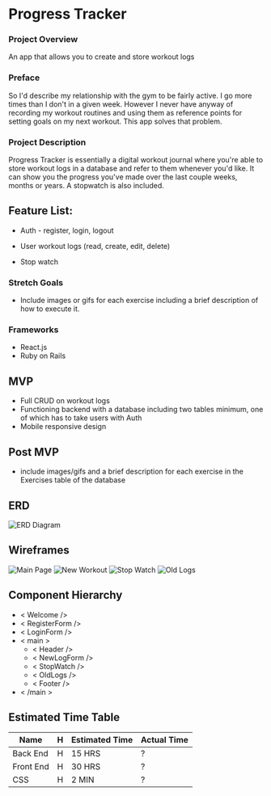 # Progress Tracker

### Project Overview
An app that allows you to create and store workout logs

### Preface
So I'd describe my relationship with the gym to be fairly active.  I go more times than I don't in a given week.  However I never have anyway of recording my workout routines and using them as reference points for setting goals on my next workout. This app solves that problem.

### Project Description

Progress Tracker is essentially a digital workout journal where you're able to store workout logs in a database and refer to them whenever you'd like.  It can show you the progress you've made over the last couple weeks, months or years. A stopwatch is also included. 

## Feature List:

* Auth - register, login, logout

* User workout logs (read, create, edit, delete)

* Stop watch

### Stretch Goals

* Include images or gifs for each exercise including a brief description of how to execute it. 

### Frameworks
* React.js
* Ruby on Rails

## MVP
* Full CRUD on workout logs
* Functioning backend with a database including two tables minimum, one of which has to take users with Auth
* Mobile responsive design

## Post MVP
* include images/gifs and a brief description for each exercise in the Exercises table of the database

## ERD

![ERD Diagram](https://i.imgur.com/jQjt5JH.png)

## Wireframes

![Main Page](https://i.imgur.com/9Z7RsJc.png)
![New Workout](https://i.imgur.com/hKGqeiU.png)
![Stop Watch](https://i.imgur.com/jHHXUU6.png)
![Old Logs](https://i.imgur.com/KgFFuDJ.png)

## Component Hierarchy 

* < Welcome />
* < RegisterForm />
* < LoginForm />
* < main >
  * < Header />
  * < NewLogForm />
  * < StopWatch />
  * < OldLogs />
  * < Footer />
* < /main >


## Estimated Time Table
| Name     | H |Estimated Time| Actual Time | 
| -------- |---|--------------|--------------
| Back End | H |    15 HRS    |     ?
| Front End| H |    30 HRS    |     ?
| CSS      | H |    2 MIN     |     ?